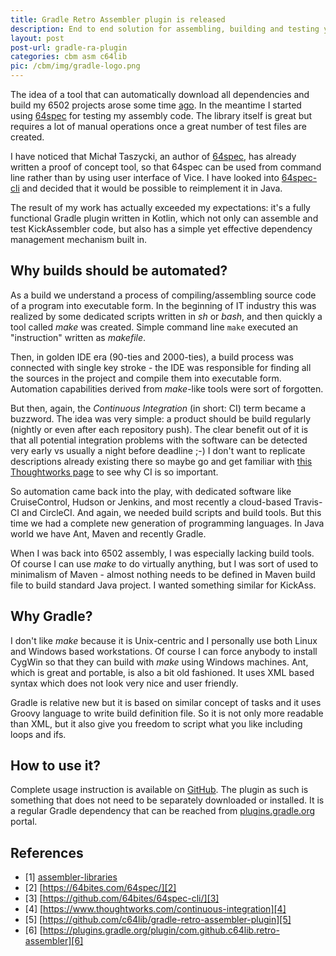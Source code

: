 ```yaml
---
title: Gradle Retro Assembler plugin is released
description: End to end solution for assembling, building and testing your KickAssembler projects.
layout: post
post-url: gradle-ra-plugin
categories: cbm asm c64lib
pic: /cbm/img/gradle-logo.png
---
```

The idea of a tool that can automatically download all dependencies and build my 6502 projects
arose some time [ago][1]. In the meantime I started using 
[64spec][2] for testing my assembly code. The library itself is great but requires a lot of manual
operations once a great number of test files are created.

I have noticed that Michał Taszycki, an author of [64spec][2], has already written
a proof of concept tool, so that 64spec can be used from command line rather than by using
user interface of Vice. I have looked into [64spec-cli][3] and decided that it would
be possible to reimplement it in Java.

The result of my work has actually exceeded my expectations: it's a fully functional Gradle plugin
written in Kotlin, which not only can assemble and test KickAssembler code, but also has a simple yet
effective dependency management mechanism built in.

## Why builds should be automated?
As a build we understand a process of compiling/assembling source code of a program into
executable form. In the beginning of IT industry this was realized by some dedicated
scripts written in *sh* or *bash*, and then quickly a tool called *make* was created. Simple
command line `make` executed an "instruction" written as *makefile*.

Then, in golden IDE era (90-ties and 2000-ties), a build process was connected with single key stroke - the 
IDE was responsible for finding all the sources in the project and compile them into executable form.
Automation capabilities derived from *make*-like tools were sort of forgotten.

But then, again, the *Continuous Integration* (in short: CI) term became a buzzword. The idea was very simple: a 
product should be build regularly (nightly or even after each repository push). The clear benefit
out of it is that all potential integration problems with the software can be detected very
early vs usually a night before deadline ;-) I don't want to replicate descriptions already existing there so
maybe go and get familiar with [this Thoughtworks page][4] to see why CI is so important.

So automation came back into the play, with dedicated software like CruiseControl, Hudson or Jenkins, and 
most recently a cloud-based Travis-CI and CircleCI. And again, we needed build scripts and build tools.
But this time we had a complete new generation of programming languages. In Java world we have Ant, Maven and
recently Gradle.

When I was back into 6502 assembly, I was especially lacking build tools. Of course I can use *make* to do
virtually anything, but I was sort of used to minimalism of Maven - almost nothing needs to be defined in
Maven build file to build standard Java project. I wanted something similar for KickAss.

## Why Gradle?
I don't like *make* because it is Unix-centric and I personally use both Linux and Windows based workstations.
Of course I can force anybody to install CygWin so that they can build with *make* using Windows machines.
Ant, which is great and portable, is also a bit old fashioned. It uses XML based syntax which does not
look very nice and user friendly.

Gradle is relative new but it is based on similar concept of tasks and it uses Groovy language to write
build definition file. So it is not only more readable than XML, but it also give you freedom to script what you
like including loops and ifs.

## How to use it?
Complete usage instruction is available on [GitHub][1]. The plugin as such is something that does not need to be
separately downloaded or installed. It is a regular Gradle dependency that can be reached from [plugins.gradle.org][6] 
portal. 

## References
* \[1\] [assembler-libraries][1]
* \[2\] [https://64bites.com/64spec/][2]
* \[3\] [https://github.com/64bites/64spec-cli/][3]
* \[4\] [https://www.thoughtworks.com/continuous-integration][4]
* \[5\] [https://github.com/c64lib/gradle-retro-assembler-plugin][5]
* \[6\] [https://plugins.gradle.org/plugin/com.github.c64lib.retro-assembler][6]

[1]: assembler-libraries
[2]: https://64bites.com/64spec/
[3]: https://github.com/64bites/64spec-cli/
[4]: https://www.thoughtworks.com/continuous-integration
[5]: https://github.com/c64lib/gradle-retro-assembler-plugin
[6]: https://plugins.gradle.org/plugin/com.github.c64lib.retro-assembler
